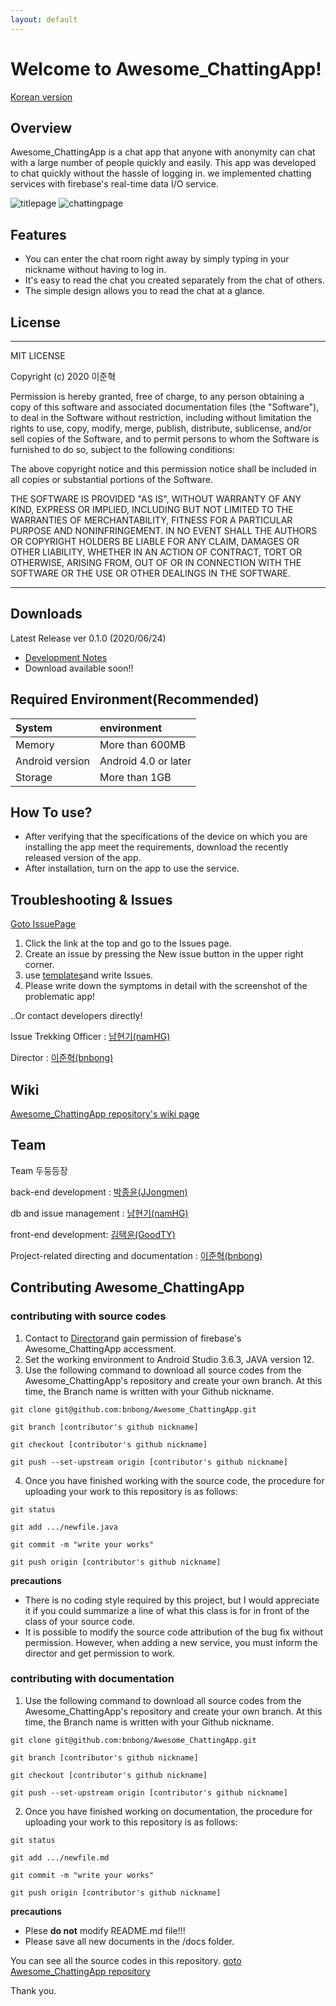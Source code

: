 ```yaml
---
layout: default
---
```


# Welcome to Awesome_ChattingApp!

[Korean version](index.md)
## Overview
Awesome_ChattingApp is a chat app that anyone with anonymity can chat with a large number of people quickly and easily.
This app was developed to chat quickly without the hassle of logging in. we implemented chatting services with firebase's real-time data I/O service.

![titlepage](docs/titlepage.png)  ![chattingpage](docs/chattingimage.jpg)

## Features

*   You can enter the chat room right away by simply typing in your nickname without having to log in.
*   It's easy to read the chat you created separately from the chat of others.
*   The simple design allows you to read the chat at a glance.

## License

* * *

MIT LICENSE

Copyright (c) 2020 이준혁

Permission is hereby granted, free of charge, to any person obtaining a copy
of this software and associated documentation files (the "Software"), to deal
in the Software without restriction, including without limitation the rights
to use, copy, modify, merge, publish, distribute, sublicense, and/or sell
copies of the Software, and to permit persons to whom the Software is
furnished to do so, subject to the following conditions:

The above copyright notice and this permission notice shall be included in all
copies or substantial portions of the Software.

THE SOFTWARE IS PROVIDED "AS IS", WITHOUT WARRANTY OF ANY KIND, EXPRESS OR
IMPLIED, INCLUDING BUT NOT LIMITED TO THE WARRANTIES OF MERCHANTABILITY,
FITNESS FOR A PARTICULAR PURPOSE AND NONINFRINGEMENT. IN NO EVENT SHALL THE
AUTHORS OR COPYRIGHT HOLDERS BE LIABLE FOR ANY CLAIM, DAMAGES OR OTHER
LIABILITY, WHETHER IN AN ACTION OF CONTRACT, TORT OR OTHERWISE, ARISING FROM,
OUT OF OR IN CONNECTION WITH THE SOFTWARE OR THE USE OR OTHER DEALINGS IN THE
SOFTWARE.

* * *

## Downloads

Latest Release ver 0.1.0 (2020/06/24)

*   [Development Notes](https://bnbong.github.io/awesomechatappdev/)
*   Download available soon!!

## Required Environment(Recommended)

| System          | environment           |
|:----------------|:----------------------|
| Memory          | More than 600MB       |
| Android version | Android 4.0 or later  |
| Storage         | More than 1GB         |

## How To use?

*   After verifying that the specifications of the device on which you are installing the app meet the requirements, download the recently released version of the app.
*   After installation, turn on the app to use the service.

## Troubleshooting & Issues

[Goto IssuePage](https://github.com/bnbong/Awesome_ChattingApp/issues)

1. Click the link at the top and go to the Issues page.
2. Create an issue by pressing the New issue button in the upper right corner.
3. use [templates](https://github.com/bnbong/Awesome_ChattingApp/tree/master/.github/ISSUE_TEMPLATE)and write Issues.
4. Please write down the symptoms in detail with the screenshot of the problematic app!

..Or contact developers directly!

Issue Trekking Officer : [남현기(namHG)](https://github.com/namHG/namHG.github.io)

Director : [이준혁(bnbong)](https://github.com/bnbong/bnbong.github.io)

## Wiki

[Awesome_ChattingApp repository's wiki page](https://github.com/bnbong/Awesome_ChattingApp/wiki)

## Team

Team 두둥등장

back-end development : [박종윤(JJongmen)](https://github.com/JJongmen/JJongmen.github.io)

db and issue management : [남현기(namHG)](https://github.com/namHG/namHG.github.io)

front-end development: [김택윤(GoodTY)](https://github.com/GoodTY/GoodTY.github.io)

Project-related directing and documentation : [이준혁(bnbong)](https://github.com/bnbong/bnbong.github.io)

## Contributing Awesome_ChattingApp

### contributing with source codes

1. Contact to [Director](https://github.com/bnbong/bnbong.github.io)and gain permission of firebase's Awesome_ChattingApp accessment.
2. Set the working environment to Android Studio 3.6.3, JAVA version 12.
3. Use the following command to download all source codes from the Awesome_ChattingApp's repository and create your own branch. At this time, the Branch name is written with your Github nickname.

```
git clone git@github.com:bnbong/Awesome_ChattingApp.git

git branch [contributor's github nickname]

git checkout [contributor's github nickname]

git push --set-upstream origin [contributor's github nickname]
```

4. Once you have finished working with the source code, the procedure for uploading your work to this repository is as follows:

```
git status

git add .../newfile.java

git commit -m "write your works"

git push origin [contributor's github nickname]
```


**precautions**
*   There is no coding style required by this project, but I would appreciate it if you could summarize a line of what this class is for in front of the class of your source code.
*   It is possible to modify the source code attribution of the bug fix without permission. However, when adding a new service, you must inform the director and get permission to work.

### contributing with documentation

1. Use the following command to download all source codes from the Awesome_ChattingApp's repository and create your own branch. At this time, the Branch name is written with your Github nickname.

```
git clone git@github.com:bnbong/Awesome_ChattingApp.git

git branch [contributor's github nickname]

git checkout [contributor's github nickname]

git push --set-upstream origin [contributor's github nickname]
```

2. Once you have finished working on documentation, the procedure for uploading your work to this repository is as follows:

```
git status

git add .../newfile.md

git commit -m "write your works"

git push origin [contributor's github nickname]
```


**precautions**
*   Plese **do not** modify README.md file!!!
*   Please save all new documents in the /docs folder.

You can see all the source codes in this repository.
[goto Awesome_ChattingApp repository](https://github.com/bnbong/Awesome_ChattingApp)

Thank you.
